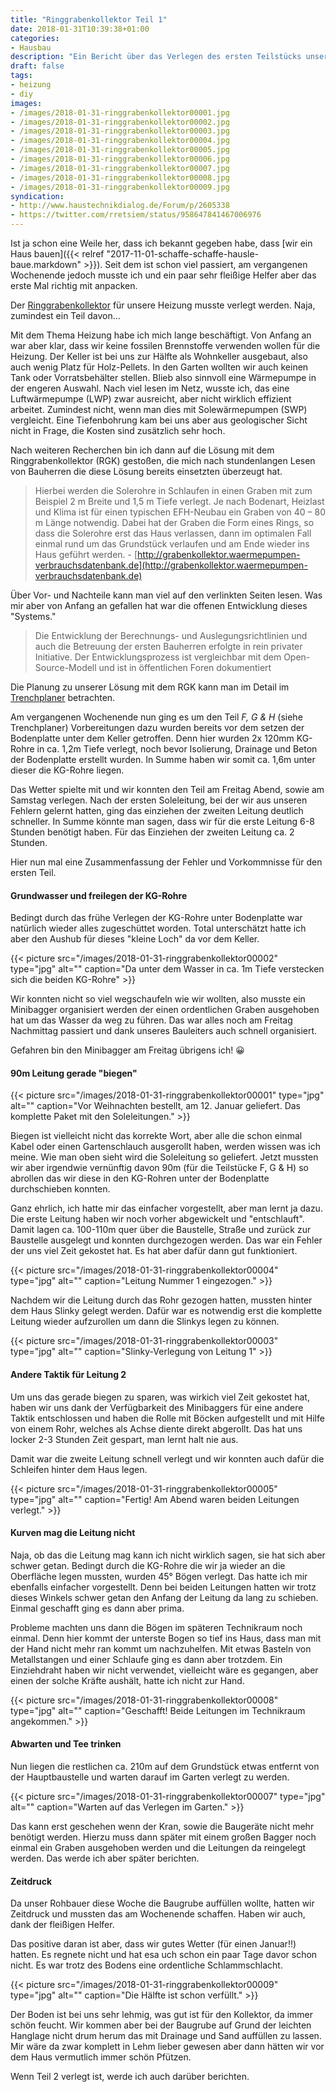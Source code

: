 ```yaml
---
title: "Ringgrabenkollektor Teil 1"
date: 2018-01-31T10:39:38+01:00
categories:
- Hausbau
description: "Ein Bericht über das Verlegen des ersten Teilstücks unserer späteren Wärmequelle, einem Ringgrabenkollektor. Fehler und Gelerntes, vielleicht hilft es ja dem ein oder anderen auch mal weiter."
draft: false
tags:
- heizung
- diy
images:
- /images/2018-01-31-ringgrabenkollektor00001.jpg
- /images/2018-01-31-ringgrabenkollektor00002.jpg
- /images/2018-01-31-ringgrabenkollektor00003.jpg
- /images/2018-01-31-ringgrabenkollektor00004.jpg
- /images/2018-01-31-ringgrabenkollektor00005.jpg
- /images/2018-01-31-ringgrabenkollektor00006.jpg
- /images/2018-01-31-ringgrabenkollektor00007.jpg
- /images/2018-01-31-ringgrabenkollektor00008.jpg
- /images/2018-01-31-ringgrabenkollektor00009.jpg
syndication:
- http://www.haustechnikdialog.de/Forum/p/2605338
- https://twitter.com/rretsiem/status/958647841467006976
---
```




Ist ja schon eine Weile her, dass ich bekannt gegeben habe, dass [wir ein Haus bauen]({{<  relref "2017-11-01-schaffe-schaffe-hausle-baue.markdown" >}}). Seit dem ist schon viel passiert, am vergangenen Wochenende jedoch musste ich und ein paar sehr fleißige Helfer aber das erste Mal richtig mit anpacken.

Der [Ringgrabenkollektor](http://grabenkollektor.waermepumpen-verbrauchsdatenbank.de) für unsere Heizung musste verlegt werden. Naja, zumindest ein Teil davon…

Mit dem Thema Heizung habe ich mich lange beschäftigt. Von Anfang an war aber klar, dass wir keine fossilen Brennstoffe verwenden wollen für die Heizung. Der Keller ist bei uns zur Hälfte als Wohnkeller ausgebaut, also auch wenig Platz für Holz-Pellets. In den Garten wollten wir auch keinen Tank oder Vorratsbehälter stellen. Blieb also sinnvoll eine Wärmepumpe in der engeren Auswahl. Nach viel lesen im Netz, wusste ich, das eine Luftwärmepumpe (LWP) zwar ausreicht, aber nicht wirklich effizient arbeitet. Zumindest nicht, wenn man dies mit Solewärmepumpen (SWP) vergleicht. Eine Tiefenbohrung kam bei uns aber aus geologischer Sicht nicht in Frage, die Kosten sind zusätzlich sehr hoch.

Nach weiteren Recherchen bin ich dann auf die Lösung mit dem Ringgrabenkollektor (RGK) gestoßen, die mich nach stundenlangen Lesen von Bauherren die diese Lösung bereits einsetzten überzeugt hat.



> Hierbei werden die Solerohre in Schlaufen in einen Graben mit zum Beispiel 2 m Breite und 1,5 m Tiefe verlegt. Je nach Bodenart, Heizlast und Klima ist für einen typischen EFH-Neubau ein Graben von 40 – 80 m Länge notwendig. Dabei hat der Graben die Form eines Rings, so dass die Solerohre erst das Haus verlassen, dann im optimalen Fall einmal rund um das Grundstück verlaufen und am Ende wieder ins Haus geführt werden. -  [http://grabenkollektor.waermepumpen-verbrauchsdatenbank.de](http://grabenkollektor.waermepumpen-verbrauchsdatenbank.de)



Über Vor- und Nachteile kann man viel auf den verlinkten Seiten lesen. Was mir aber von Anfang an gefallen hat war die offenen Entwicklung dieses "Systems."

> Die Entwicklung der Berechnungs- und Auslegungsrichtlinien und auch die Betreuung der ersten Bauherren erfolgte in rein privater Initiative. Der Entwicklungsprozess ist vergleichbar mit dem Open-Source-Modell und ist in öffentlichen Foren dokumentiert

Die Planung zu unserer Lösung mit dem RGK kann man im Detail im [Trenchplaner](https://grabenkollektor.waermepumpen-verbrauchsdatenbank.de/trenchplanner.html?id=de5PHZlf3Ij8m3AUcuGF) betrachten.

Am vergangenen Wochenende nun ging es um den Teil _F, G & H_ (siehe Trenchplaner) Vorbereitungen dazu wurden bereits vor dem setzen der Bodenplatte unter dem Keller getroffen. Denn hier wurden 2x 120mm KG-Rohre in ca. 1,2m Tiefe verlegt, noch bevor Isolierung, Drainage und Beton der Bodenplatte erstellt wurden. In Summe haben wir somit ca. 1,6m unter dieser die KG-Rohre liegen.

Das Wetter spielte mit und wir konnten den Teil am Freitag Abend, sowie am Samstag verlegen. Nach der ersten Soleleitung, bei der wir aus unseren Fehlern gelernt hatten, ging das einziehen der zweiten Leitung deutlich schneller. In Summe könnte man sagen, dass wir für die erste Leitung 6-8 Stunden benötigt haben. Für das Einziehen der zweiten Leitung ca. 2 Stunden.

Hier nun mal eine Zusammenfassung der Fehler und Vorkommnisse für den ersten Teil.

#### Grundwasser und freilegen der KG-Rohre

Bedingt durch das frühe Verlegen der KG-Rohre unter Bodenplatte war natürlich wieder alles zugeschüttet worden. Total unterschätzt hatte ich aber den Aushub für dieses "kleine Loch" da vor dem Keller.

{{< picture src="/images/2018-01-31-ringgrabenkollektor00002" type="jpg" alt="" caption="Da unter dem Wasser in ca. 1m Tiefe verstecken sich die beiden KG-Rohre" >}}

Wir konnten nicht so viel wegschaufeln wie wir wollten, also musste ein Minibagger organisiert werden der einen ordentlichen Graben ausgehoben hat um das Wasser da weg zu führen. Das war alles noch am Freitag Nachmittag passiert und dank unseres Bauleiters auch schnell organisiert.

Gefahren bin den Minibagger am Freitag übrigens ich! 😀

#### 90m Leitung gerade "biegen"

{{< picture src="/images/2018-01-31-ringgrabenkollektor00001" type="jpg" alt="" caption="Vor Weihnachten bestellt, am 12. Januar geliefert. Das komplette Paket mit den Soleleitungen." >}}

Biegen ist vielleicht nicht das korrekte Wort, aber alle die schon einmal Kabel oder einen Gartenschlauch ausgerollt haben, werden wissen was ich meine. Wie man oben sieht wird die Soleleitung so geliefert. Jetzt mussten wir aber irgendwie vernünftig davon 90m (für die Teilstücke F, G & H) so abrollen das wir diese in den KG-Rohren unter der Bodenplatte durchschieben konnten.

Ganz ehrlich, ich hatte mir das einfacher vorgestellt, aber man lernt ja dazu. Die erste Leitung haben wir noch vorher abgewickelt und "entschlauft". Damit lagen ca. 100-110m quer über die Baustelle, Straße und zurück zur Baustelle ausgelegt und konnten durchgezogen werden. Das war ein Fehler der uns viel Zeit gekostet hat. Es hat aber dafür dann gut funktioniert.

{{< picture src="/images/2018-01-31-ringgrabenkollektor00004" type="jpg" alt="" caption="Leitung Nummer 1 eingezogen." >}}

Nachdem wir die Leitung durch das Rohr gezogen hatten, mussten hinter dem Haus Slinky gelegt werden. Dafür war es notwendig erst die komplette Leitung wieder aufzurollen um dann die Slinkys legen zu können.

{{< picture src="/images/2018-01-31-ringgrabenkollektor00003" type="jpg" alt="" caption="Slinky-Verlegung von Leitung 1" >}}

#### Andere Taktik für Leitung 2

Um uns das gerade biegen zu sparen, was wirkich viel Zeit gekostet hat, haben wir uns dank der Verfügbarkeit des Minibaggers für eine andere Taktik entschlossen und haben die Rolle mit Böcken aufgestellt und mit Hilfe von einem Rohr, welches als Achse diente direkt abgerollt. Das hat uns locker 2-3 Stunden Zeit gespart, man lernt halt nie aus.

Damit war die zweite Leitung schnell verlegt und wir konnten auch dafür die Schleifen hinter dem Haus legen.

{{< picture src="/images/2018-01-31-ringgrabenkollektor00005" type="jpg" alt="" caption="Fertig! Am Abend waren beiden Leitungen verlegt." >}}

#### Kurven mag die Leitung nicht

Naja, ob das die Leitung mag kann ich nicht wirklich sagen, sie hat sich aber schwer getan. Bedingt durch die KG-Rohre die wir ja wieder an die Oberfläche legen mussten, wurden 45° Bögen verlegt. Das hatte ich mir ebenfalls einfacher vorgestellt. Denn bei beiden Leitungen hatten wir trotz dieses Winkels schwer getan den Anfang der Leitung da lang zu schieben. Einmal geschafft ging es dann aber prima.

Probleme machten uns dann die Bögen im späteren Technikraum noch einmal. Denn hier kommt der unterste Bogen so tief ins Haus, dass man mit der Hand nicht mehr ran kommt um nachzuhelfen. Mit etwas Basteln von Metallstangen und einer Schlaufe ging es dann aber trotzdem. Ein Einziehdraht haben wir nicht verwendet, vielleicht wäre es gegangen, aber einen der solche Kräfte aushält, hatte ich nicht zur Hand.

{{< picture src="/images/2018-01-31-ringgrabenkollektor00008" type="jpg" alt="" caption="Geschafft! Beide Leitungen im Technikraum angekommen." >}}

#### Abwarten und Tee trinken

Nun liegen die restlichen ca. 210m auf dem Grundstück etwas entfernt von der Hauptbaustelle und warten darauf im Garten verlegt zu werden.

{{< picture src="/images/2018-01-31-ringgrabenkollektor00007" type="jpg" alt="" caption="Warten auf das Verlegen im Garten." >}}

Das kann erst geschehen wenn der Kran, sowie die Baugeräte nicht mehr benötigt werden. Hierzu muss dann später mit einem großen Bagger noch einmal ein Graben ausgehoben werden und die Leitungen da reingelegt werden. Das werde ich aber später berichten.

#### Zeitdruck

Da unser Rohbauer diese Woche die Baugrube auffüllen wollte, hatten wir Zeitdruck und mussten das am Wochenende schaffen. Haben wir auch, dank der fleißigen Helfer.

Das positive daran ist aber, dass wir gutes Wetter (für einen Januar!!) hatten. Es regnete nicht und hat esa uch schon ein paar Tage davor schon nicht. Es war trotz des Bodens eine ordentliche Schlammschlacht.

{{< picture src="/images/2018-01-31-ringgrabenkollektor00009" type="jpg" alt="" caption="Die Hälfte ist schon verfüllt." >}}

Der Boden ist bei uns sehr lehmig, was gut ist für den Kollektor, da immer schön feucht. Wir kommen aber bei der Baugrube auf Grund der leichten Hanglage nicht drum herum das mit Drainage und Sand auffüllen zu lassen. Mir wäre da zwar komplett in Lehm lieber gewesen aber dann hätten wir vor dem Haus vermutlich immer schön Pfützen.

Wenn Teil 2 verlegt ist, werde ich auch darüber berichten.